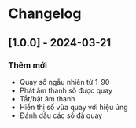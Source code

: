 # Changelog

## [1.0.0] - 2024-03-21

### Thêm mới

- Quay số ngẫu nhiên từ 1-90
- Phát âm thanh số được quay
- Tắt/bật âm thanh
- Hiển thị số vừa quay với hiệu ứng
- Đánh dấu các số đã quay
